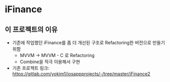 # iFinance

## 이 프로젝트의 이유
- 기존에 작업했던 iFinance를 좀 더 개선된 구조로 Refactoring한 버전으로 만들기 위함
    - MVVM -> MVVM - C 로 Refactoring
    - Combine을 적극 이용해서 구현
- 기존 프로젝트 링크: https://gitlab.com/yokim1/iosappprojects/-/tree/master/iFinance2
